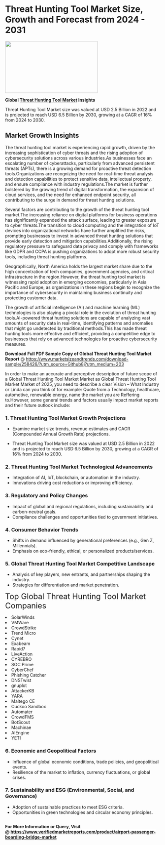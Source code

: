 <H1>Threat Hunting Tool Market Size, Growth and Forecast from 2024 - 2031</H1><img class="aligncenter size-medium wp-image-584254" src="https://thirdeyenews.in/wp-content/uploads/2024/09/Global-Market-Research-300x168.jpeg" alt="" width="300" height="168" /><p><strong>Global&nbsp;<a href="https://www.marketsizeandtrends.com/download-sample/258426/?utm_source=Github8j?utm_medium=203">Threat Hunting Tool Market</a> Insights</strong></p><p>Threat Hunting Tool Market size was valued at USD 2.5 Billion in 2022 and is projected to reach USD 6.5 Billion by 2030, growing at a CAGR of 16% from 2024 to 2030.</p><p><h2>Market Growth Insights</h2> <p>The threat hunting tool market is experiencing rapid growth, driven by the increasing sophistication of cyber threats and the rising adoption of cybersecurity solutions across various industries.As businesses face an escalating number of cyberattacks, particularly from advanced persistent threats (APTs), there is a growing demand for proactive threat detection tools.Organizations are recognizing the need for real-time threat analysis and detection capabilities to protect sensitive data, intellectual property, and ensure compliance with industry regulations.The market is further bolstered by the growing trend of digital transformation, the expansion of cloud services, and the need for enhanced endpoint security, all contributing to the surge in demand for threat hunting solutions.</p> <p>Several factors are contributing to the growth of the threat hunting tool market.The increasing reliance on digital platforms for business operations has significantly expanded the attack surface, leading to greater exposure to cyber threats.The transition to cloud computing and the integration of IoT devices into organizational networks have further amplified the risks, prompting businesses to invest in advanced threat hunting solutions that provide early detection and mitigation capabilities.Additionally, the rising regulatory pressure to safeguard data privacy and comply with frameworks like GDPR and CCPA is pushing organizations to adopt more robust security tools, including threat hunting platforms.</p> <p>Geographically, North America holds the largest market share due to the high concentration of tech companies, government agencies, and critical infrastructure in the region.However, the threat hunting tool market is witnessing rapid adoption in emerging economies, particularly in Asia Pacific and Europe, as organizations in these regions begin to recognize the importance of cybersecurity in maintaining business continuity and protecting customer data.</p> <p>The growth of artificial intelligence (AI) and machine learning (ML) technologies is also playing a pivotal role in the evolution of threat hunting tools.AI-powered threat hunting solutions are capable of analyzing vast amounts of security data in real-time, identifying patterns and anomalies that might go undetected by traditional methods.This has made threat hunting tools more effective and efficient, providing a competitive edge to businesses that rely on advanced technologies for proactive cybersecurity measures.</p> <p><span class=""><strong>Download Full PDF Sample Copy of Global Threat Hunting Tool Market Report</strong> @ <a href="https://www.marketsizeandtrends.com/download-sample/258426/?utm_source=Github8j?utm_medium=203" target="_blank">https://www.marketsizeandtrends.com/download-sample/258426/?utm_source=Github8j?utm_medium=203</a></span></p><p>In order to make an accurate and perceptive description of future scope of a Global&nbsp;Threat Hunting Tool Market Market as Global&nbsp;Threat Hunting Tool Market Market of 2025, you need to describe a clear Vision &ndash; What Industry or Linda can you think of for example: Quote from a Technology, healthcare, automotive, renewable energy, name the market you are Reffering to.However, some general trends and factors usually impact market reports and their future outlook include:</p><h3>1.&nbsp;<strong>Threat Hunting Tool Market Growth Projections</strong></h3><ul><li>Examine market size trends, revenue estimates and CAGR (Compounded Annual Growth Rate) projections.</li><li><p>Threat Hunting Tool Market size was valued at USD 2.5 Billion in 2022 and is projected to reach USD 6.5 Billion by 2030, growing at a CAGR of 16% from 2024 to 2030.</p></li></ul><h3>2.&nbsp;<strong>Threat Hunting Tool Market Technological Advancements</strong></h3><ul><li>Integration of AI, IoT, blockchain, or automation in the industry.</li><li>Innovations driving cost reductions or improving efficiency.</li></ul><h3>3.&nbsp;<strong>Regulatory and Policy Changes</strong></h3><ul><li>Impact of global and regional regulations, including sustainability and carbon-neutral goals.</li><li>Compliance challenges and opportunities tied to government initiatives.</li></ul><h3>4.&nbsp;<strong>Consumer Behavior Trends</strong></h3><ul><li>Shifts in demand influenced by generational preferences (e.g., Gen Z, Millennials).</li><li>Emphasis on eco-friendly, ethical, or personalized products/services.</li></ul><h3>5.&nbsp;<strong>Global Threat Hunting Tool Market Competitive Landscape</strong></h3><ul><li>Analysis of key players, new entrants, and partnerships shaping the industry.</li><li>Strategies for differentiation and market penetration.</li></ul><p data-pm-slice="1 1 []"><span style="color: inherit; font-family: inherit; font-size: 25px;">Top Global Threat Hunting Tool Market Companies</span></p><div class="" data-test-id=""><p><li>SolarWinds</li><li> VMWare</li><li> CrowdStrike</li><li> Trend Micro</li><li> Cynet</li><li> Exabeam</li><li> Rapid7</li><li> LiveAction</li><li> CYREBRO</li><li> SOC Prime</li><li> CyberChef</li><li> Phishing Catcher</li><li> DNSTwist</li><li> gnuplot</li><li> AttackerKB</li><li> YARA</li><li> Maltego CE</li><li> Cuckoo Sandbox</li><li> Automater</li><li> CrowdFMS</li><li> BotScout</li><li> Machinae</li><li> AIEngine</li><li> YETI</li></p></div><h3>6.&nbsp;<strong>Economic and Geopolitical Factors</strong></h3><ul><li>Influence of global economic conditions, trade policies, and geopolitical events.</li><li>Resilience of the market to inflation, currency fluctuations, or global crises.</li></ul><h3>7.&nbsp;<strong>Sustainability and ESG (Environmental, Social, and Governance)</strong></h3><ul><li>Adoption of sustainable practices to meet ESG criteria.</li><li>Opportunities in green technologies and circular economy principles.</li></ul><h2><strong style="font-size: 14px;">For More Information or Query, Visit @&nbsp;</strong><a style="background-color: #ffffff; font-size: 14px;" href="https://www.marketsizeandtrends.com/report/threat-hunting-tool-market/" target="_blank">https://www.verifiedmarketreports.com/product/airport-passenger-boarding-bridge-market</a></h2>